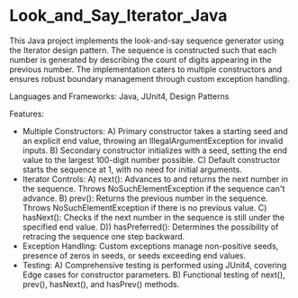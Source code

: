 # Look_and_Say_Iterator_Java

This Java project implements the look-and-say sequence generator using the Iterator design pattern. The sequence is constructed such that each number is generated by describing the count of digits appearing in the previous number. The implementation caters to multiple constructors and ensures robust boundary management through custom exception handling.

Languages and Frameworks: Java, JUnit4, Design Patterns 

Features:
- Multiple Constructors:
A) Primary constructor takes a starting seed and an explicit end value, throwing an IllegalArgumentException for invalid inputs.
B) Secondary constructor initializes with a seed, setting the end value to the largest 100-digit number possible.
C) Default constructor starts the sequence at 1, with no need for initial arguments.
- Iterator Controls:
A) next(): Advances to and returns the next number in the sequence. Throws NoSuchElementException if the sequence can't advance.
B) prev(): Returns the previous number in the sequence. Throws NoSuchElementException if there is no previous value.
C) hasNext(): Checks if the next number in the sequence is still under the specified end value.
D)) hasPreferred(): Determines the possibility of retracing the sequence one step backward.
- Exception Handling: Custom exceptions manage non-positive seeds, presence of zeros in seeds, or seeds exceeding end values.
- Testing:
A) Comprehensive testing is performed using JUnit4, covering Edge cases for constructor parameters.
B) Functional testing of next(), prev(), hasNext(), and hasPrev() methods.






